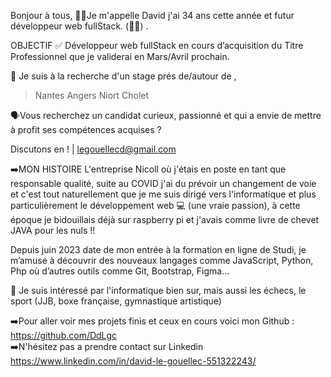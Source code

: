 Bonjour à tous,
👩‍💻Je m'appelle David j'ai 34 ans cette année et futur développeur web fullStack. (🤞🏼) .

OBJECTIF
✅ Développeur web fullStack en cours d’acquisition du Titre Professionnel que je validerai en Mars/Avril prochain.

🔎 Je suis à la recherche d'un stage prés de/autour de ,
> Nantes 
> Angers 
> Niort 
> Cholet

🗣️Vous recherchez un candidat curieux, passionné et qui a envie de mettre à profit ses compétences acquises ?

Discutons en ! | legouellecd@gmail.com

➡️MON HISTOIRE
L'entreprise Nicoll où j'étais en poste en tant que responsable qualité, suite au COVID j'ai du prévoir un changement de voie et c'est tout naturellement que je me suis dirigé vers l'informatique et plus particulièrement le développement web 💻 (une vraie passion), à cette époque je bidouillais déjà sur raspberry pi et j'avais comme livre de chevet JAVA pour les nuls !!

Depuis juin 2023 date de mon entrée à la formation en ligne de Studi, je m’amuse à découvrir des nouveaux langages comme JavaScript, Python, Php où d’autres outils comme Git, Bootstrap, Figma…

👀 Je suis intéressé par l'informatique bien sur, mais aussi les échecs, le sport (JJB, boxe française, gymnastique artistique)

➡️Pour aller voir mes projets finis et ceux en cours voici mon Github : https://github.com/DdLgc  
➡️N'hésitez pas a prendre contact sur Linkedin https://www.linkedin.com/in/david-le-gouellec-551322243/
